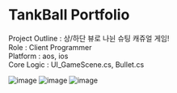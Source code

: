 # TankBall Portfolio
Project Outline : 상/하단 뷰로 나뉜 슈팅 캐쥬얼 게임! <br>
Role : Client Programmer<br>
Platform : aos, ios<br>
Core Logic : UI_GameScene.cs, Bullet.cs

![image](https://github.com/Jpot777/TimeWalker3D/assets/83854046/2d883547-dcf2-40ec-b12f-4e80f72b1802)
![image](https://github.com/Jpot777/TimeWalker3D/assets/83854046/e0a62b15-c1f1-40c4-bdb9-4ab74e42d38d)
![image](https://github.com/Jpot777/TimeWalker3D/assets/83854046/e7282e5f-e5ca-414e-bfda-a6b9ab163f3c)
